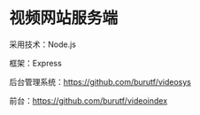 # 视频网站服务端

采用技术：Node.js

框架：Express

后台管理系统：https://github.com/burutf/videosys

前台：https://github.com/burutf/videoindex
